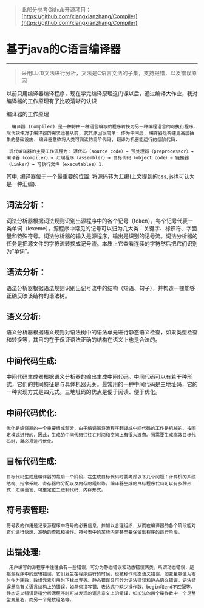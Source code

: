 >此部分参考Github开源项目：[https://github.com/xiangxianzhang/Compiler](https://github.com/xiangxianzhang/Compiler)




# 基于java的C语言编译器
---
> 采用LL(1)文法进行分析，文法是C语言文法的子集，支持报错，以及错误原因

  以前只用编译器编译程序，现在学完编译原理这门课以后，通过编译大作业，我对编译器的工作原理有了比较清晰的认识

编译器的工作原理 

      编译器 (Compiler) 是一种将由一种语言编写的程序转换为另一种编程语言的可执行程序. 现代软件对于编译器的需求远甚从前, 究其原因很简单: 作为中间层, 编译器是构建更高层抽象的基础设施. 编译器意欲将人类可阅读的高阶代码, 翻译为机器能运行的低阶代码. 

     现代编译器的主要工作流程为: 源代码（source code）→ 预处理器（preprocessor）→ 编译器（compiler）→ 汇编程序（assembler）→ 目标代码（object code）→ 链接器（Linker）→ 可执行文件（executables）1.

其中, 编译器位于一个最重要的位置: 将源码转为汇编(上文提到的css, js也可认为是一种汇编).


## 词法分析：
词法分析器根据词法规则识别出源程序中的各个记号（token），每个记号代表一类单词（lexeme）。源程序中常见的记号可以归为几大类：关键字、标识符、字面量和特殊符号。词法分析器的输入是源程序，输出是识别的记号流。词法分析器的任务是把源文件的字符流转换成记号流。本质上它查看连续的字符然后把它们识别为“单词”。


## 语法分析：
 语法分析器根据语法规则识别出记号流中的结构（短语、句子），并构造一棵能够正确反映该结构的语法树。


## 语义分析:
语义分析器根据语义规则对语法树中的语法单元进行静态语义检查，如果类型检查和转换等，其目的在于保证语法正确的结构在语义上也是合法的。


## 中间代码生成:
中间代码生成器根据语义分析器的输出生成中间代码。中间代码可以有若干种形式，它们的共同特征是与具体机器无关。最常用的一种中间代码是三地址码，它的一种实现方式是四元式。三地址码的优点是便于阅读、便于优化。


## 中间代码优化:

    优化是编译器的一个重要组成部分，由于编译器将源程序翻译成中间代码的工作是机械的、按固定模式进行的，因此，生成的中间代码往往在时间和空间上有很大浪费。当需要生成高效目标代码时，就必须进行优化。


## 目标代码生成:

    目标代码生成是编译器的最后一个阶段。在生成目标代码时要考虑以下几个问题：计算机的系统结构、指令系统、寄存器的分配以及内存的组织等。编译器生成的目标程序代码可以有多种形式：汇编语言、可重定位二进制代码、内存形式。


## 符号表管理:

    符号表的作用是记录源程序中符号的必要信息，并加以合理组织，从而在编译器的各个阶段能对它们进行快速、准确的查找和操作。符号表中的某些内容甚至要保留到程序的运行阶段。


## 出错处理:

     用户编写的源程序中往往会有一些错误，可分为静态错误和动态错误两类。所谓动态错误，是指源程序中的逻辑错误，它们发生在程序运行的时候，也被称作动态语义错误，如变量取值为零时作为除数，数组元素引用时下标出界等。静态错误又可分为语法错误和静态语义错误。语法错误是指有关语言结构上的错误，如单词拼写错、表达式中缺少操作数、begin和end不匹配等。静态语义错误是指分析源程序时可以发现的语言意义上的错误，如加法的两个操作数中一个是整型变量名，而另一个是数组名等。


